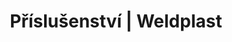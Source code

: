 ---
Link: "file:/Users/vinayakpatel/Downloads/www.weldplast.cz/produkty/prislusenstvo/prislusenstvi-obecne-prislusenstvi/prislusenstvi-obecne-prislusenstvi-nastroje-rezaci"
product_name: "null"
product_id: "null"
title: "Příslušenství | Weldplast"
product_desc: ""
product_specs: ""
product_downloads: ""
href: ""
accessories: ""
similar_products: ""
---